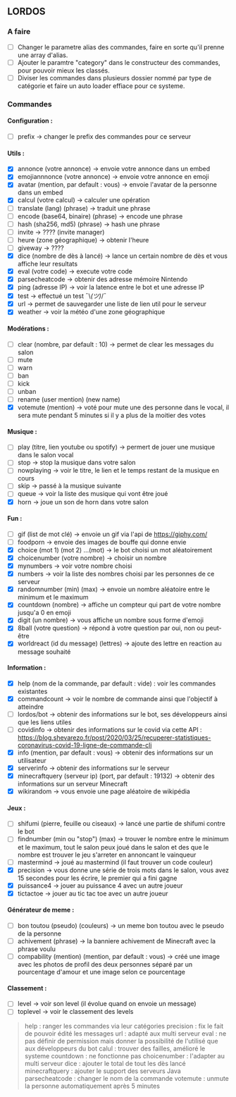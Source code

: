 ## LORDOS

### A faire
- [ ] Changer le parametre alias des commandes, faire en sorte qu'il prenne une array d'alias.
- [ ] Ajouter le paramtre "category" dans le constructeur des commandes, pour pouvoir mieux les classés.
- [ ] Diviser les commandes dans plusieurs dossier nommé par type de catégorie et faire un auto loader effiace pour ce systeme.

### Commandes
#### Configuration :
- [ ] prefix -> changer le prefix des commandes pour ce serveur

#### Utils :
- [x] annonce (votre annonce) -> envoie votre annonce dans un embed 
- [x] emojiannnonce (votre annonce) -> envoie votre annonce en emoji
- [x] avatar (mention, par default : vous) -> envoie l'avatar de la personne dans un embed
- [x] calcul (votre calcul) -> calculer une opération
- [ ] translate (lang) (phrase) -> traduit une phrase
- [ ] encode (base64, binaire) (phrase) -> encode une phrase
- [ ] hash (sha256, md5) (phrase) -> hash une phrase
- [ ] invite -> ???? (invite manager)
- [ ] heure (zone géographique) -> obtenir l'heure
- [ ] giveway -> ????
- [x] dice (nombre de dès à lancé) -> lance un certain nombre de dès et vous affiche leur resultats
- [x] eval (votre code) -> execute votre code
- [x] parsecheatcode -> obtenir des adresse mémoire Nintendo
- [x] ping (adresse IP) -> voir la latence entre le bot et une adresse IP
- [x] test -> effectué un test ¯\\_(ツ)_/¯
- [x] url -> permet de sauvegarder une liste de lien util pour le serveur
- [x] weather -> voir la météo d'une zone géographique

#### Modérations :
- [ ] clear (nombre, par default : 10) -> permet de clear les messages du salon
- [ ] mute
- [ ] warn
- [ ] ban
- [ ] kick 
- [ ] unban
- [ ] rename (user mention) (new name)
- [x] votemute (mention) -> voté pour mute une des personne dans le vocal, il sera mute pendant 5 minutes si il y a plus de la moitier des votes

#### Musique :
- [ ] play (titre, lien youtube ou spotify) -> permert de jouer une musique dans le salon vocal
- [ ] stop -> stop la musique dans votre salon
- [ ] nowplaying -> voir le titre, le lien et le temps restant de la musique en cours
- [ ] skip -> passé à la musique suivante
- [ ] queue -> voir la liste des musique qui vont être joué
- [x] horn -> joue un son de horn dans votre salon

#### Fun :
- [ ] gif (list de mot clé) -> envoie un gif via l'api de https://giphy.com/
- [ ] foodporn -> envoie des images de bouffe qui donne envie
- [x] choice (mot 1) (mot 2) ...(mot) -> le bot choisi un mot aléatoirement
- [x] choicenumber (votre nombre) -> choisir un nombre
- [x] mynumbers -> voir votre nombre choisi
- [x] numbers -> voir la liste des nombres choisi par les personnes de ce serveur
- [x] randomnumber (min) (max) -> envoie un nombre aléatoire entre le minimum et le maximum 
- [x] countdown (nombre) -> affiche un compteur qui part de votre nombre jusqu'a 0 en emoji
- [x] digit (un nombre) -> vous affiche un nombre sous forme d'emoji
- [x] 8ball (votre question) -> répond à votre question par oui, non ou peut-être
- [x] worldreact (id du message) (lettres) -> ajoute des lettre en reaction au message souhaité

#### Information :
- [x] help (nom de la commande, par default : vide) : voir les commandes existantes
- [x] commandcount -> voir le nombre de commande ainsi que l'objectif à atteindre
- [ ] lordos/bot -> obtenir des informations sur le bot, ses développeurs ainsi que les liens utiles
- [ ] covidinfo -> obtenir des informations sur le covid via cette API : https://blog.shevarezo.fr/post/2020/03/25/recuperer-statistiques-coronavirus-covid-19-ligne-de-commande-cli
- [x] info (mention, par default : vous) -> obtenir des informations sur un utilisateur
- [x] serverinfo -> obtenir des informations sur le serveur
- [x] minecraftquery (serveur ip) (port, par default : 19132) -> obtenir des informations sur un serveur Minecraft
- [x] wikirandom -> vous envoie une page aléatoire de wikipédia

#### Jeux :
- [ ] shifumi (pierre, feuille ou ciseaux) -> lancé une partie de shifumi contre le bot
- [ ] findnumber (min ou "stop") (max) -> trouver le nombre entre le minimum et le maximum, tout le salon peux joué dans le salon et des que le nombre est trouver le jeu s'arreter en annoncant le vainqueur
- [ ] mastermind -> joué au mastermind (il faut trouver un code couleur)
- [x] precision -> vous donne une série de trois mots dans le salon, vous avez 15 secondes pour les écrire, le premier qui a fini gagne
- [x] puissance4 -> jouer au puissance 4 avec un autre joueur
- [x] tictactoe -> jouer au tic tac toe avec un autre joueur

#### Générateur de meme :
- [ ] bon toutou (pseudo) (couleurs) -> un meme bon toutou avec le pseudo de la personne
- [ ] achivement (phrase) -> la banniere achivement de Minecraft avec la phrase voulu
- [ ] compability (mention) (mention, par default : vous) -> créé une image avec les photos de profil des deux personnes séparé par un pourcentage d'amour et une image selon ce pourcentage

#### Classement :
- [ ] level -> voir son level (il évolue quand on envoie un message)
- [ ] toplevel -> voir le classement des levels

> help : ranger les commandes via leur catégories
> precision : fix le fait de pouvoir édité les messages
> url : adapté aux multi serveur
> eval : ne pas définir de permission mais donner la possibilité de l'utilisé que aux développeurs du bot
> calul : trouver des failles, amélioré le systeme
> countdown : ne fonctionne pas
> choicenumber : l'adapter au multi serveur
> dice : ajouter le total de tout les dès lancé
> minecraftquery : ajouter le support des serveurs Java
> parsecheatcode : changer le nom de la commande
> votemute : unmute la personne automatiquement après 5 minutes